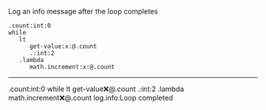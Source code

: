 Log an info message after the loop completes

```hyperlambda
.count:int:0
while
   lt
      get-value:x:@.count
      .:int:2
   .lambda
      math.increment:x:@.count
```
---
.count:int:0
while
   lt
      get-value:x:@.count
      .:int:2
   .lambda
      math.increment:x:@.count
log.info:Loop completed
